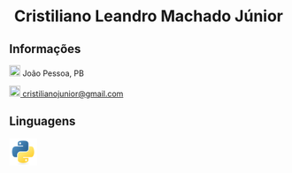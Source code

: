 <h1 align="center">Cristiliano Leandro Machado Júnior</h1>
<h2 align="left">Informações</h2>

<img src="https://cdn.discordapp.com/attachments/836607089794482237/851212552917614612/pin.png" width="20px" height="20px">  João Pessoa, PB

<a href="mail: cristilianojunior@gmail.com"><img src="https://cdn.discordapp.com/attachments/836607089794482237/851213377204387860/email.png" width="20px" height="20px">  cristilianojunior@gmail.com</a>

<h2 align="left" >Linguagens</h2>
<img src="https://raw.githubusercontent.com/devicons/devicon/master/icons/python/python-original.svg" width="50px" height="50px">


